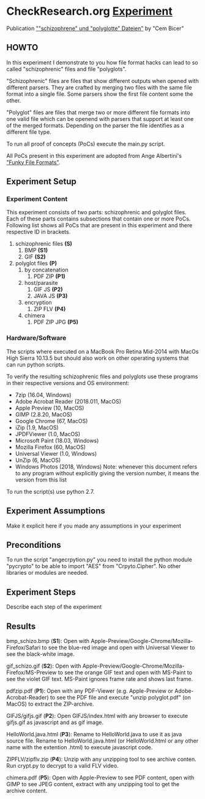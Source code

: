 # CheckResearch.org [Experiment](https://checkresearch.org/Experiment/View/9fc99c57-b861-44e3-bf23-d44f4bb208b1)

 Publication [""schizophrene" und "polyglotte" Dateien"](https://dblp.uni-trier.de/search?q=%22schizophrene%22+und+%22polyglotte%22+Dateien) by "Cem Bicer"

## HOWTO

In this experiment I demonstrate to you how file format hacks can lead to so called "schizophrenic" files and file "polyglots".

"Schizophrenic" files are files that show different outputs when opened with different parsers. They are crafted by merging two files with the same file format into a single file. Some parsers show the first file content some the other.

"Polyglot" files are files that merge two or more different file formats into one valid file which can be openend with parsers that support at least one of the merged formats. Depending on the parser the file identifies as a different file type.

To run all proof of concepts (PoCs) execute the main.py script.

All PoCs present in this experiment are adopted from Ange Albertini's ["Funky File Formats"](https://events.ccc.de/congress/2014/Fahrplan/system/attachments/2562/original/Funky_File_Formats.pdf).

## Experiment Setup

### Experiment Content

This experiment consists of two parts: schizophrenic and golyglot files. Each of these parts contains subsections that contain one or more PoCs. Following list shows all PoCs that are present in this experiment and there respective ID in brackets.

1. schizophrenic files **(S)**
   1. BMP **(S1)**
   2. GIF **(S2)**
2. polyglot files **(P)**
   1. by concatenation
      1. PDF ZIP **(P1)**
   2. host/parasite
      1. GIF JS **(P2)**
      2. JAVA JS **(P3)**
   3. encryption
      1. ZIP FLV **(P4)**
   4. chimera
      1. PDF ZIP JPG **(P5)**

### Hardware/Software

The scripts where executed on a MacBook Pro Retina Mid-2014 with MacOs High Sierra 10.13.5 but should also work on other operating systems that can run python scripts.

To verify the resulting schizophrenic files and polyglots use these programs in their respective versions and OS environment:
* 7zip (16.04, Windows)
* Adobe Acrobat Reader (2018.011, MacOS)
* Apple Preview (10, MacOS)
* GIMP (2.8.20, MacOS)
* Google Chrome (67, MacOS)
* iZip (1.9, MacOS)
* JPDFViewer (1.0, MacOS)
* Microsoft Paint (18.03, Windows)
* Mozilla Firefox (60, MacOS)
* Universal Viewer (1.0, Windows)
* UnZip (6, MacOS)
* Windows Photos (2018, Windows)
Note: whenever this document refers to any program without explicitly giving the version number, it means the version from this list

To run the script(s) use python 2.7.

## Experiment Assumptions

Make it explicit here if you made any assumptions in your experiment

## Preconditions

To run the script "angecrpytion.py" you need to install the python module "pycrypto" to be able to import "AES" from "Crpyto.Cipher".
No other libraries or modules are needed.

## Experiment Steps

Describe each step of the experiment

## Results

bmp_schizo.bmp (**S1**):
Open with Apple-Preview/Google-Chrome/Mozilla-Firefox/Safari to see the blue-red image and open with Universal Viewer to see the black-white image.

gif_schizo.gif (**S2**):
Open with Apple-Preview/Google-Chrome/Mozilla-Firefox/MS-Preview to see the orange GIF text and open with MS-Paint to see the violet GIF text. MS-Paint ignores frame rate and shows last frame.

pdfzip.pdf (**P1**):
Open with any PDF-Viewer (e.g. Apple-Preview or Adobe-Acrobat-Reader) to see the PDF file and execute "unzip polyglot.pdf" (on MacOS) to extract the ZIP-archive.

GIFJS/gifjs.gif (**P2**):
Open GIFJS/index.html with any browser to execute gifjs.gif as javascript and as gif image.

HelloWorld.java.html (**P3**):
Rename to HelloWorld.java to use it as java source file. Rename to HelloWorld.java.html (or HelloWorld.html or any other name with the extention .html) to execute javascript code.

ZIPFLV/zipflv.zip (**P4**):
Unzip with any unzipping tool to see archive conten. Run crypt.py to decrypt to a valid FLV video.

chimera.pdf (**P5**):
Open with Apple-Preview to see PDF content, open with GIMP to see JPEG content, extract with any unzipping tool to get the archive content.
